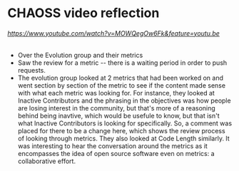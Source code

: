 # CHAOSS video reflection 
###### https://www.youtube.com/watch?v=MOWQegOw6Fk&feature=youtu.be 
- Over the Evolution group and their metrics
- Saw the review for a metric -- there is a waiting period in order to push requests. 
- The evolution group looked at 2 metrics that had been worked on and went section by section of the metric to see if the content made sense with what each metric was looking for. For instance, they looked at Inactive Contributors and the phrasing in the objectives was how people are losing interest in the community, but that's more of a reasoning behind being inavtive, which would be usefule to know, but that isn't what Inactive Contributors is looking for specifically. So, a comment was placed for there to be a change here, which shows the review process of looking through metrics. They also looked at Code Length similarly. It was interesting to hear the conversation around the metrics as it encompasses the idea of open source software even on metrics: a collaborative effort. 
